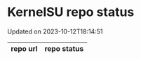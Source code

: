 # KernelSU repo status

Updated on 2023-10-12T18:14:51

| repo url | repo status |
| -------- | -------- | 
